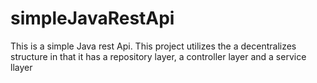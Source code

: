 # simpleJavaRestApi
This is a simple Java rest Api. This project utilizes the a decentralizes structure in that it has a repository layer, a controller layer and a service llayer
